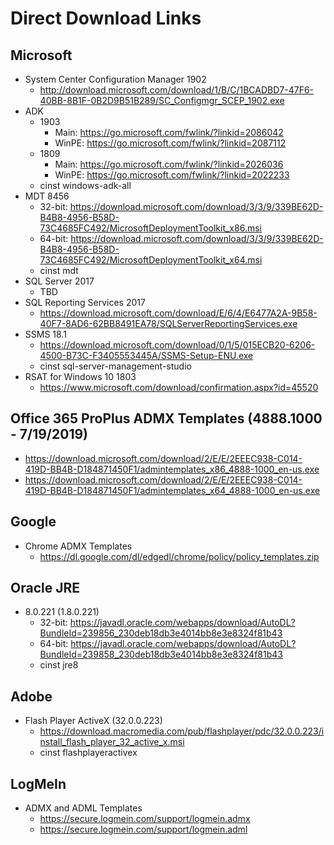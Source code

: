 # Direct Download Links

## Microsoft

* System Center Configuration Manager 1902
  * http://download.microsoft.com/download/1/B/C/1BCADBD7-47F6-40BB-8B1F-0B2D9B51B289/SC_Configmgr_SCEP_1902.exe 
* ADK 
  * 1903
    * Main: https://go.microsoft.com/fwlink/?linkid=2086042
    * WinPE: https://go.microsoft.com/fwlink/?linkid=2087112
  * 1809
    * Main: https://go.microsoft.com/fwlink/?linkid=2026036
    * WinPE: https://go.microsoft.com/fwlink/?linkid=2022233
  * cinst windows-adk-all
* MDT 8456
  * 32-bit: https://download.microsoft.com/download/3/3/9/339BE62D-B4B8-4956-B58D-73C4685FC492/MicrosoftDeploymentToolkit_x86.msi
  * 64-bit: https://download.microsoft.com/download/3/3/9/339BE62D-B4B8-4956-B58D-73C4685FC492/MicrosoftDeploymentToolkit_x64.msi
  * cinst mdt
* SQL Server 2017
  * TBD
* SQL Reporting Services 2017
  * https://download.microsoft.com/download/E/6/4/E6477A2A-9B58-40F7-8AD6-62BB8491EA78/SQLServerReportingServices.exe
* SSMS 18.1
  * https://download.microsoft.com/download/0/1/5/015ECB20-6206-4500-B73C-F3405553445A/SSMS-Setup-ENU.exe
  * cinst sql-server-management-studio
* RSAT for Windows 10 1803
  * https://www.microsoft.com/download/confirmation.aspx?id=45520

## Office 365 ProPlus ADMX Templates (4888.1000 - 7/19/2019)

* https://download.microsoft.com/download/2/E/E/2EEEC938-C014-419D-BB4B-D184871450F1/admintemplates_x86_4888-1000_en-us.exe
* https://download.microsoft.com/download/2/E/E/2EEEC938-C014-419D-BB4B-D184871450F1/admintemplates_x64_4888-1000_en-us.exe

## Google

* Chrome ADMX Templates
  * https://dl.google.com/dl/edgedl/chrome/policy/policy_templates.zip
  
## Oracle JRE

* 8.0.221 (1.8.0.221)
  * 32-bit: https://javadl.oracle.com/webapps/download/AutoDL?BundleId=239856_230deb18db3e4014bb8e3e8324f81b43
  * 64-bit: https://javadl.oracle.com/webapps/download/AutoDL?BundleId=239858_230deb18db3e4014bb8e3e8324f81b43
  * cinst jre8

## Adobe

* Flash Player ActiveX (32.0.0.223)
  * https://download.macromedia.com/pub/flashplayer/pdc/32.0.0.223/install_flash_player_32_active_x.msi
  * cinst flashplayeractivex
  
## LogMeIn

* ADMX and ADML Templates
  * https://secure.logmein.com/support/logmein.admx
  * https://secure.logmein.com/support/logmein.adml
